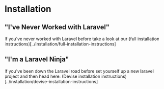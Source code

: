 # Installation

## "I've Never Worked with Laravel"

If you've never worked with Laravel before take a look at our (full installation instructions)[../installation/full-installation-instructions]

## "I'm a Laravel Ninja"

If you've been down the Laravel road before set yourself up a new laravel project and then head here: (Devise installation instructions)[../installation/devise-installation-instructions]
